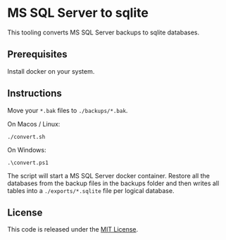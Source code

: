 # MS SQL Server to sqlite

This tooling converts MS SQL Server backups to sqlite databases.

## Prerequisites

Install docker on your system.

## Instructions

Move your `*.bak` files to `./backups/*.bak`.

On Macos / Linux:

```
./convert.sh
```

On Windows:

```
.\convert.ps1
```

The script will start a MS SQL Server docker container. Restore all the databases from the backup files in the backups folder and then writes all tables into a `./exports/*.sqlite` file per logical database.

## License

This code is released under the [MIT License](https://opensource.org/licenses/MIT).
